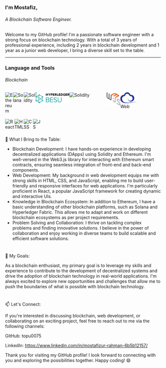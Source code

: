### I'm Mostafiz,
###### A Blockchain Software Engineer.

Welcome to my GitHub profile! I'm a passionate software engineer with a strong focus on blockchain technology. With a total of 3 years of professional experience, including 2 years in blockchain development and 1 year as a junior web developer, I bring a diverse skill set to the table.

---
### Language and Tools

###### Blockchain
<div>
 <img align="left" alt="Ethereum" width="25px" src="https://cryptologos.cc/logos/versions/ethereum-eth-logo-diamond-purple.svg" style="max-width: 100%;">
 <img align="left" alt="Solana" width="35px" height="40px" src="https://cryptologos.cc/logos/solana-sol-logo.svg" style="max-width: 100%;">
 <img align="left" alt="Solidity" width="38px" src="https://img.icons8.com/material/240/solidity.png" style="max-width: 100%;">
 <img align="left" alt="Solidity" width="110px" src="https://github.com/topu0075/topu0075/blob/main/dlf.pt-thx-logo-png-5639804.png" style="max-width: 100%;">
 <img align="left" alt="Solidity" width="120px" src="https://www.hyperledger.org/wp-content/uploads/2018/10/Hyperledger-Fabric.png" style="max-width: 100%;">
 <img align="left" alt="React" width="45px" src="https://github.com/topu0075/topu0075/blob/main/web3js-seeklogo.com.svg" style="max-width: 100%;">
 <img align="left" alt="React" width="55px" src="https://github.com/topu0075/topu0075/blob/main/ethers-seeklogo.com.svg" style="max-width: 100%;">
 <br/>
</div>

 
 ###### Web
 
 <div>
  <img align="left" alt="React" width="30px" src="https://cdn.jsdelivr.net/gh/devicons/devicon/icons/react/react-original.svg" style="max-width: 100%;">
  <img align="left" alt="HTML" width="30px" src="https://cdn.jsdelivr.net/gh/devicons/devicon/icons/html5/html5-plain.svg" style="max-width: 100%;">
  <img align="left" alt="CSS" width="30px" src="https://cdn.jsdelivr.net/gh/devicons/devicon/icons/css3/css3-plain.svg" style="max-width: 100%;">
  <img align="left" alt="JS" width="30px" src="https://cdn.jsdelivr.net/gh/devicons/devicon/icons/javascript/javascript-original.svg" style="max-width: 100%;">    
  <br/>   
</div>


 #
 
<!--
 
💻 Expertise:
 - Blockchain Platforms: Ethereum, Hyperledger Besu, Bitcore, Solana, Hyperledger Fabric
 - Blockchain (Smart Contract): Solidity
 - Blockchain Tools: Web.j, Ether.js, Web3.js, 
 - Web Development: HTML, CSS, JavaScript, React
--> 
 
🌟 What I Bring to the Table:
  - Blockchain Development: I have hands-on experience in developing decentralized applications (DApps) using Solidity and Ethereum. I'm well-versed in the Web3.js library for interacting with    Ethereum smart contracts, ensuring seamless integration of front-end and back-end components.
  - Web Development: My background in web development equips me with strong skills in HTML, CSS, and JavaScript, enabling me to build user-friendly and responsive interfaces for web applications. I'm particularly proficient in React, a popular JavaScript framework for creating dynamic and interactive UIs.
  - Knowledge in Blockchain Ecosystem: In addition to Ethereum, I have a basic understanding of other blockchain platforms, such as Solana and Hyperledger Fabric. This allows me to adapt and work on different blockchain ecosystems as per project requirements.
  - Problem Solving and Collaboration: I thrive on tackling complex problems and finding innovative solutions. I believe in the power of collaboration and enjoy working in diverse teams to build scalable and efficient software solutions.

#
🚀 My Goals:

As a blockchain enthusiast, my primary goal is to leverage my skills and experience to contribute to the development of decentralized systems and drive the adoption of blockchain technology in real-world applications. I'm always excited to explore new opportunities and challenges that allow me to push the boundaries of what is possible with blockchain technology.

#
📫 Let's Connect:

If you're interested in discussing blockchain, web development, or collaborating on an exciting project, feel free to reach out to me via the following channels:

GitHub: topu0075

LinkedIn: https://www.linkedin.com/in/mostafizur-rahman-6b5b12157/

Thank you for visiting my GitHub profile! I look forward to connecting with you and exploring the possibilities together. Happy coding! 😄
